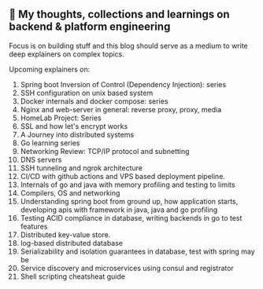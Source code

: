 ## :pushpin:  My thoughts, collections and learnings on backend & platform engineering

Focus is on building stuff and this blog should serve as a medium to write deep explainers on complex topics.

Upcoming explainers on:

1. Spring boot Inversion of Control (Dependency Injection): series
2. SSH configuration on unix based system
3. Docker internals and docker compose: series
4. Nginx and web-server in general: reverse proxy, proxy, media
5. HomeLab Project: Series
6. SSL and how let's encrypt works
7. A Journey into distributed systems
8. Go learning series
9. Networking Review: TCP/IP protocol and subnetting
10. DNS servers
11. SSH tunneling and ngrok architecture
12. CI/CD with github actions and VPS based deployment pipeline.
13. Internals of go and java with memory profiling and testing to limits
14. Compilers, OS and networking
15. Understanding spring boot from ground up, how application starts, developing apis with framework in java, java and go profiling
16. Testing ACID compliance in database, writing backends in go to test features
17. Distributed key-value store.
18. log-based distributed database
19. Serializability and isolation guarantees in database, test with spring may be
20. Service discovery and microservices using consul and registrator
21. Shell scripting cheatsheat guide
